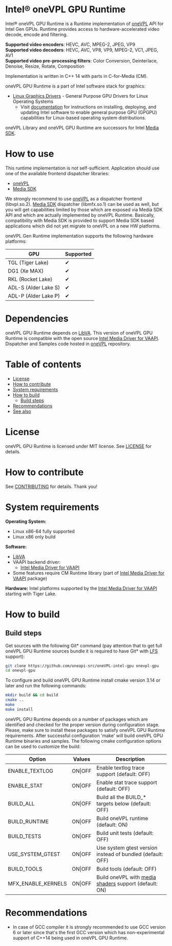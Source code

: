 # Intel® oneVPL GPU Runtime

Intel® oneVPL GPU Runtime is a Runtime implementation of [oneVPL](https://github.com/oneapi-src/oneVPL/)
API for Intel Gen GPUs. Runtime provides access to hardware-accelerated video decode, encode and filtering.

**Supported video encoders**: HEVC, AVC, MPEG-2, JPEG, VP9  
**Supported video decoders**: HEVC, AVC, VP8, VP9, MPEG-2, VC1, JPEG, AV1  
**Supported video pre-processing filters**: Color Conversion, Deinterlace, Denoise, Resize, Rotate, Composition  

Implementation is written in C++ 14 with parts in C-for-Media (CM).

oneVPL GPU Runtime is a part of Intel software stack for graphics:
* [Linux Graphics Drivers](https://intel.com/linux-graphics-drivers) - General Purpose GPU Drivers for Linux Operating Systems
  * Visit [documentation](https://dgpu-docs.intel.com) for instructions on installing, deploying, and updating Intel software to enable general purpose GPU (GPGPU) capabilities for Linux-based operating system distributions.

oneVPL Library and oneVPL GPU Runtime are successors for Intel [Media SDK](https://github.com/Intel-Media-SDK/MediaSDK).

# How to use

This runtime implementation is not self-sufficient. Application should use
one of the available frontend dispatcher libraries:

* [oneVPL](https://github.com/oneapi-src/oneVPL/)
* [Media SDK](https://github.com/Intel-Media-SDK/MediaSDK)

We strongly recommend to use [oneVPL](https://github.com/oneapi-src/oneVPL/)
as a dispatcher frontend (libvpl.so.2). [Media SDK](https://github.com/Intel-Media-SDK/MediaSDK)
dispatcher (libmfx.so.1) can be used as well, but you will get capabilities limited by those which
are exposed via Media SDK API and which are actually implemented by oneVPL
Runtime. Basically, compatibility with Media SDK is provided to support
Media SDK based applications which did not yet migrate to oneVPL on a new HW
platforms.

oneVPL Gen Runtime implementation supports the following hardware platforms:

| GPU | Supported |
| --- | --------- |
| TGL (Tiger Lake) | ✔ |
| DG1 (Xe MAX) | ✔ |
| RKL (Rocket Lake) | ✔ |
| ADL-S (Alder Lake S) | ✔ |
| ADL-P (Alder Lake P) | ✔ |

# Dependencies
oneVPL GPU Runtime depends on [LibVA](https://github.com/intel/libva/).
This version of oneVPL GPU Runtime is compatible with the open source [Intel Media Driver for VAAPI](https://github.com/intel/media-driver).
Dispatcher and Samples code hosted in [oneVPL](https://github.com/oneapi-src/oneVPL/) repository.

# Table of contents

  * [License](#license)
  * [How to contribute](#how-to-contribute)
  * [System requirements](#system-requirements)
  * [How to build](#how-to-build)
    * [Build steps](#build-steps)
  * [Recommendations](#recommendations)
  * [See also](#see-also)

# License
oneVPL GPU Runtime is licensed under MIT license. See [LICENSE](./LICENSE) for details.

# How to contribute
See [CONTRIBUTING](./CONTRIBUTING.md) for details. Thank you!

# System requirements

**Operating System:**
* Linux x86-64 fully supported
* Linux x86 only build

**Software:**
* [LibVA](https://github.com/intel/libva)
* VAAPI backend driver:
  * [Intel Media Driver for VAAPI](https://github.com/intel/media-driver)
* Some features require CM Runtime library (part of [Intel Media Driver for VAAPI](https://github.com/intel/media-driver) package)

**Hardware:** Intel platforms supported by the [Intel Media Driver for VAAPI](https://github.com/intel/media-driver) starting with Tiger Lake.

# How to build

## Build steps

Get sources with the following Git* command (pay attention that to get full oneVPL GPU Runtime sources bundle it is required to have Git* with [LFS](https://git-lfs.github.com/) support):
```sh
git clone https://github.com/oneapi-src/oneVPL-intel-gpu onevpl-gpu
cd onevpl-gpu
```

To configure and build oneVPL GPU Runtime install cmake version 3.14 or later and run the following commands:
```sh
mkdir build && cd build
cmake ..
make
make install
```
oneVPL GPU Runtime depends on a number of packages which are identified and checked for the proper version during configuration stage. Please, make sure to install these packages to satisfy oneVPL GPU Runtime requirements. After successful configuration 'make' will build oneVPL GPU Runtime binaries and samples. The following cmake configuration options can be used to customize the build:

| Option | Values | Description |
| ------ | ------ | ----------- |
| ENABLE_TEXTLOG | ON\|OFF | Enable textlog trace support (default: OFF) |
| ENABLE_STAT | ON\|OFF | Enable stat trace support (default: OFF) |
| BUILD_ALL | ON\|OFF | Build all the BUILD_* targets below (default: OFF) |
| BUILD_RUNTIME | ON\|OFF | Build oneVPL runtime (default: ON) |
| BUILD_TESTS | ON\|OFF | Build unit tests (default: OFF) |
| USE_SYSTEM_GTEST | ON\|OFF | Use system gtest version instead of bundled (default: OFF) |
| BUILD_TOOLS | ON\|OFF | Build tools (default: OFF) |
| MFX_ENABLE_KERNELS | ON\|OFF | Build oneVPL with [media shaders](https://github.com/Intel-Media-SDK/MediaSDK/wiki/Media-SDK-Shaders-(EU-Kernels)) support (default: ON) |


# Recommendations

* In case of GCC compiler it is strongly recommended to use GCC version 6 or later since that's the first GCC version which has non-experimental support of C++14 being used in oneVPL GPU Runtime.
